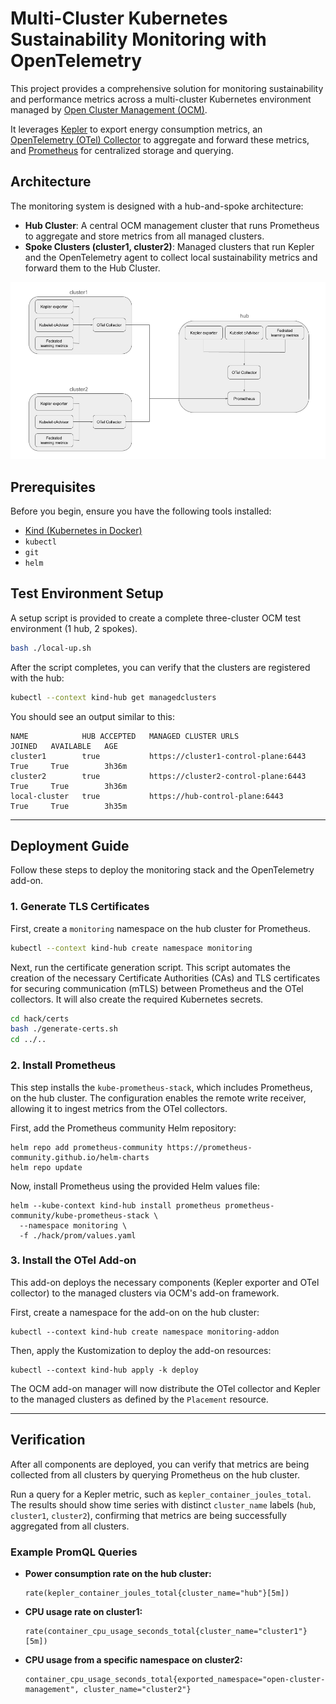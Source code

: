 # Multi-Cluster Kubernetes Sustainability Monitoring with OpenTelemetry

This project provides a comprehensive solution for monitoring sustainability and performance metrics across a multi-cluster Kubernetes environment managed by [Open Cluster Management (OCM)](https://open-cluster-management.io/).

It leverages [Kepler](https://github.com/sustainable-computing-io/kepler) to export energy consumption metrics, an [OpenTelemetry (OTel) Collector](https://opentelemetry.io/docs/collector/) to aggregate and forward these metrics, and [Prometheus](https://prometheus.io/) for centralized storage and querying.

## Architecture

The monitoring system is designed with a hub-and-spoke architecture:

*   **Hub Cluster**: A central OCM management cluster that runs Prometheus to aggregate and store metrics from all managed clusters.
*   **Spoke Clusters (cluster1, cluster2)**: Managed clusters that run Kepler and the OpenTelemetry agent to collect local sustainability metrics and forward them to the Hub Cluster.

![Architecture Diagram](assets/architecture.png)

## Prerequisites

Before you begin, ensure you have the following tools installed:

*   [Kind (Kubernetes in Docker)](https://kind.sigs.k8s.io/)
*   `kubectl`
*   `git`
*   `helm`

## Test Environment Setup

A setup script is provided to create a complete three-cluster OCM test environment (1 hub, 2 spokes).

```bash
bash ./local-up.sh
```

After the script completes, you can verify that the clusters are registered with the hub:

```bash
kubectl --context kind-hub get managedclusters
```

You should see an output similar to this:
```text
NAME            HUB ACCEPTED   MANAGED CLUSTER URLS                  JOINED   AVAILABLE   AGE
cluster1        true           https://cluster1-control-plane:6443   True     True        3h36m
cluster2        true           https://cluster2-control-plane:6443   True     True        3h36m
local-cluster   true           https://hub-control-plane:6443        True     True        3h35m
```

---

## Deployment Guide

Follow these steps to deploy the monitoring stack and the OpenTelemetry add-on.

### 1. Generate TLS Certificates

First, create a `monitoring` namespace on the hub cluster for Prometheus.

```bash
kubectl --context kind-hub create namespace monitoring
```

Next, run the certificate generation script. This script automates the creation of the necessary Certificate Authorities (CAs) and TLS certificates for securing communication (mTLS) between Prometheus and the OTel collectors. It will also create the required Kubernetes secrets.

```bash
cd hack/certs
bash ./generate-certs.sh
cd ../..
```

### 2. Install Prometheus

This step installs the `kube-prometheus-stack`, which includes Prometheus, on the hub cluster. The configuration enables the remote write receiver, allowing it to ingest metrics from the OTel collectors.

First, add the Prometheus community Helm repository:

```shell
helm repo add prometheus-community https://prometheus-community.github.io/helm-charts
helm repo update
```

Now, install Prometheus using the provided Helm values file:

```shell
helm --kube-context kind-hub install prometheus prometheus-community/kube-prometheus-stack \
  --namespace monitoring \
  -f ./hack/prom/values.yaml
```

### 3. Install the OTel Add-on

This add-on deploys the necessary components (Kepler exporter and OTel collector) to the managed clusters via OCM's add-on framework.

First, create a namespace for the add-on on the hub cluster:
```shell
kubectl --context kind-hub create namespace monitoring-addon
```

Then, apply the Kustomization to deploy the add-on resources:

```shell
kubectl --context kind-hub apply -k deploy
```

The OCM add-on manager will now distribute the OTel collector and Kepler to the managed clusters as defined by the `Placement` resource.

---

## Verification

After all components are deployed, you can verify that metrics are being collected from all clusters by querying Prometheus on the hub cluster.

Run a query for a Kepler metric, such as `kepler_container_joules_total`. The results should show time series with distinct `cluster_name` labels (`hub`, `cluster1`, `cluster2`), confirming that metrics are being successfully aggregated from all clusters.

### Example PromQL Queries

*   **Power consumption rate on the hub cluster:**
    ```promql
    rate(kepler_container_joules_total{cluster_name="hub"}[5m])
    ```

*   **CPU usage rate on cluster1:**
    ```promql
    rate(container_cpu_usage_seconds_total{cluster_name="cluster1"}[5m])
    ```

*   **CPU usage from a specific namespace on cluster2:**
    ```promql
    container_cpu_usage_seconds_total{exported_namespace="open-cluster-management", cluster_name="cluster2"}
    ```
